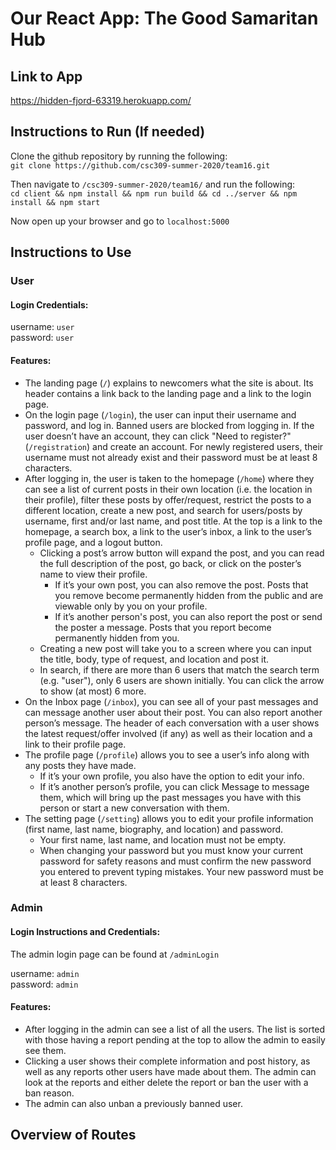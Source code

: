 # Our React App: The Good Samaritan Hub

## Link to App
https://hidden-fjord-63319.herokuapp.com/

## Instructions to Run (If needed)
Clone the github repository by running the following:  
`git clone https://github.com/csc309-summer-2020/team16.git`

Then navigate to `/csc309-summer-2020/team16/` and run the following:   
`cd client && npm install && npm run build && cd ../server && npm install && npm start`

Now open up your browser and go to `localhost:5000`

## Instructions to Use
### User
#### Login Credentials:
username: `user`  
password: `user`

#### Features:

- The landing page (`/`) explains to newcomers what the site is about. Its header contains a link back to the landing page and a link to the login page.
- On the login page (`/login`), the user can input their username and password, and log in. Banned users are blocked from logging in. If the user doesn’t have an account, they can click "Need to register?" (`/registration`) and create an account. For newly registered users, their username must not already exist and their password must be at least 8 characters.
- After logging in, the user is taken to the homepage (`/home`) where they can see a list of current posts in their own location (i.e. the location in their profile), filter these posts by offer/request, restrict the posts to a different location, create a new post, and search for users/posts by username, first and/or last name, and post title. At the top is a link to the homepage, a search box, a link to the user’s inbox, a link to the user’s profile page, and a logout button.
    - Clicking a post’s arrow button will expand the post, and you can read the full description of the post, go back, or click on the poster’s name to view their profile. 
        - If it’s your own post, you can also remove the post. Posts that you remove become permanently hidden from the public and are viewable only by you on your profile.
        - If it’s another person's post, you can also report the post or send the poster a message. Posts that you report become permanently hidden from you. 
    - Creating a new post will take you to a screen where you can input the title, body, type of request, and location and post it.
    - In search, if there are more than 6 users that match the search term (e.g. "user"), only 6 users are shown initially. You can click the arrow to show (at most) 6 more.
- On the Inbox page (`/inbox`), you can see all of your past messages and can message another user about their post. You can also report another person’s message. The header of each conversation with a user shows the latest request/offer involved (if any) as well as their location and a link to their profile page.
- The profile page (`/profile`) allows you to see a user’s info along with any posts they have made. 
    - If it’s your own profile, you also have the option to edit your info. 
    - If it’s another person’s profile, you can click Message to message them, which will bring up the past messages you have with this person or start a new conversation with them.
- The setting page (`/setting`) allows you to edit your profile information (first name, last name, biography, and location) and password.
    - Your first name, last name, and location must not be empty.
    - When changing your password but you must know your current password for safety reasons and must confirm the new password you entered to prevent typing mistakes. Your new password must be at least 8 characters.



### Admin

#### Login Instructions and Credentials:
The admin login page can be found at `/adminLogin`

username: `admin`  
password: `admin`  

#### Features:
- After logging in the admin can see a list of all the users. The list is sorted with those having a report pending at the top to allow the admin to easily see them. 
- Clicking a user shows their complete information and post history, as well as any reports other users have made about them. The admin can look at the reports and either delete the report or ban the user with a ban reason. 
- The admin can also unban a previously banned user.

## Overview of Routes
